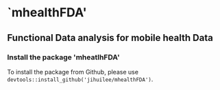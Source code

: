 # `mhealthFDA'

## Functional Data analysis for mobile health Data

### Install the package 'mheatlhFDA'
To install the package from Github, please use `devtools::install_github('jihuilee/mhealthFDA')`.
